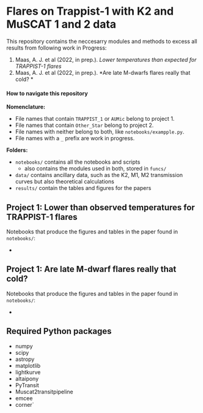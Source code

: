 # Flares on Trappist-1 with K2 and MuSCAT 1 and 2 data

This repository contains the neccesarry modules and methods to excess all results from following work in Progress:

1. Maas, A. J. et al (2022, in prep.). *Lower temperatures than expected for TRAPPIST-1 flares*
2. Maas, A. J. et al (2022, in prep.). *Are late M-dwarfs flares really that cold? *


#### How to navigate this repository

**Nomenclature:**

- File names that contain `TRAPPIST_1` or `AUMic` belong to project 1. 
- File names that contain `Other_Star` belong to project 2.
- File names with neither belong to both, like `notebooks/exampple.py`.
- File names with a `_` prefix are work in progress.

**Folders:**

- `notebooks/` contains all the notebooks and scripts 
  - also contains the modules used in both, stored in `funcs/`
- `data/` contains ancillary data, such as the K2, M1, M2 transmission curves but also theoretical calculations
- `results/` contain the tables and figures for the papers

## Project 1: Lower than observed temperatures for TRAPPIST-1 flares

Notebooks that produce the figures and tables in the paper found in `notebooks/`:

- 

## Project 1: Are late M-dwarf flares really that cold? 

Notebooks that produce the figures and tables in the paper found in `notebooks/`:

- 


## Required Python packages

- numpy
- scipy
- astropy
- matplotlib
- lightkurve
- altaipony
- PyTransit
- Muscat2transitpipeline
- emcee
- corner`
